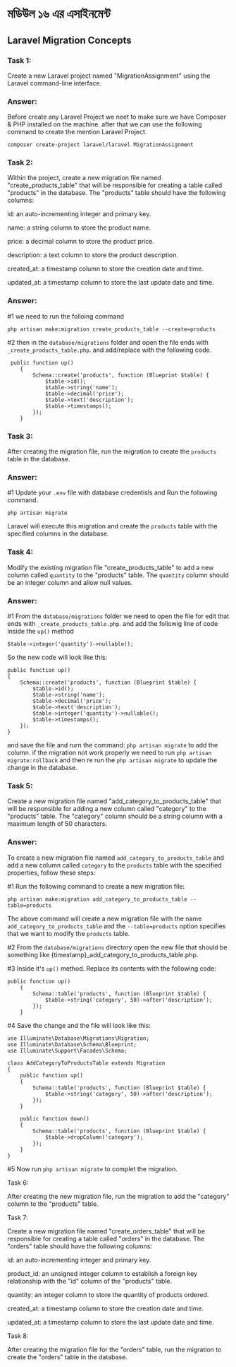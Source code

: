 # মডিউল ১৬ এর এসাইনমেন্ট
## Laravel Migration Concepts
### Task 1:
Create a new Laravel project named "MigrationAssignment" using the Laravel command-line interface.
### Answer: 
 Before create any Laravel Project we neet to make sure we have Composer & PHP installed on the machine. after that we can use the following command to create the mention Laravel Project. 
```
composer create-project laravel/laravel MigrationAssignment 
```

### Task 2:
Within the project, create a new migration file named "create_products_table" that will be responsible for creating a table called "products" in the database. The "products" table should have the following columns:



id: an auto-incrementing integer and primary key.

name: a string column to store the product name.

price: a decimal column to store the product price.

description: a text column to store the product description.

created_at: a timestamp column to store the creation date and time.

updated_at: a timestamp column to store the last update date and time.

### Answer:
#1  we need to run the folloing command
```
php artisan make:migration create_products_table --create=products
```
#2 then in the `database/migrations` folder and open the file ends with `_create_products_table.php`. and add/replace with the following code.
```
 public function up()
    {
        Schema::create('products', function (Blueprint $table) {
            $table->id();
            $table->string('name');
            $table->decimal('price');
            $table->text('description');
            $table->timestamps();
        });
    }
```

### Task 3:

After creating the migration file, run the migration to create the `products` table in the database.

### Answer: 
#1 Update your `.env` file with database credentisls and Run the following command.
```
php artisan migrate
```
Laravel will execute this migration and create the `products` table with the specified columns in the database.
 


### Task 4:
Modify the existing migration file "create_products_table" to add a new column called `quantity` to the "products" table. The `quantity` column should be an integer column and allow null values.

### Answer: 
#1 From the `database/migrations` folder we need to open the file  for edit that ends with `_create_products_table.php`. and add the followig line of code inside the `up()` method
```
$table->integer('quantity')->nullable();
```
So the new code will look like this:
```
public function up()
{
    Schema::create('products', function (Blueprint $table) {
        $table->id();
        $table->string('name');
        $table->decimal('price');
        $table->text('description');
        $table->integer('quantity')->nullable();
        $table->timestamps();
    });
}
```
 and save the file and rurn the command: `php artisan migrate` to add the column. if the migration not work properly we need to run `php artisan migrate:rollback` and then re run the `php artisan migrate` to update the change in the database.


### Task 5:

Create a new migration file named "add_category_to_products_table" that will be responsible for adding a new column called "category" to the "products" table. The "category" column should be a string column with a maximum length of 50 characters.
### Answer: 
To create a new migration file named `add_category_to_products_table` and add a new column called `category` to the `products` table with the specified properties, follow these steps:

#1 Run the following command to create a new migration file:
```
php artisan make:migration add_category_to_products_table --table=products
```
The above command will create a new migration file with the name `add_category_to_products_table` and the `--table=products` option specifies that we want to modify the `products` table.

#2 From the `database/migrations` directory open the new file that should be something like {timestamp}_add_category_to_products_table.php.

#3 Inside it's `up()` method. Replace its contents with the following code:
```
public function up()
    {
        Schema::table('products', function (Blueprint $table) {
            $table->string('category', 50)->after('description');
        });
    }
```
#4 Save the change and the file will look like this:
```
use Illuminate\Database\Migrations\Migration;
use Illuminate\Database\Schema\Blueprint;
use Illuminate\Support\Facades\Schema;

class AddCategoryToProductsTable extends Migration
{
    public function up()
    {
        Schema::table('products', function (Blueprint $table) {
            $table->string('category', 50)->after('description');
        });
    }

    public function down()
    {
        Schema::table('products', function (Blueprint $table) {
            $table->dropColumn('category');
        });
    }
}
```
#5 Now run `php artisan migrate` to complet the migration.
 


Task 6:


 


After creating the new migration file, run the migration to add the "category" column to the "products" table.


 


Task 7:


 


Create a new migration file named "create_orders_table" that will be responsible for creating a table called "orders" in the database. The "orders" table should have the following columns:


 


id: an auto-incrementing integer and primary key.


product_id: an unsigned integer column to establish a foreign key relationship with the "id" column of the "products" table.


quantity: an integer column to store the quantity of products ordered.


created_at: a timestamp column to store the creation date and time.


updated_at: a timestamp column to store the last update date and time.


Task 8:


After creating the migration file for the "orders" table, run the migration to create the "orders" table in the database.